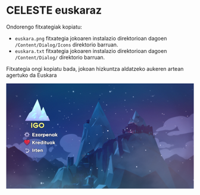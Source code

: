 # CELESTE euskaraz

Ondorengo fitxategiak kopiatu:

* `euskara.png` fitxategia jokoaren instalazio direktorioan dagoen `/Content/Dialog/Icons` direktorio barruan.
* `euskara.txt` fitxategia jokoaren instalazio direktorioan dagoen `/Content/Dialog/` direktorio barruan.

Fitxategia ongi kopiatu bada, jokoan hizkuntza aldatzeko aukeren artean agertuko da Euskara

![](menua.png)